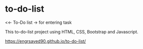 # to-do-list
<<- To-Do list -> for entering task

This to-do-list project using HTML, CSS, Bootstrap and Javascript. 

https://engrsayed90.github.io/to-do-list/
